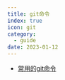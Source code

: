 ```yaml
---
title: git命令 
index: true
icon: git
category:
  - guide
date: 2023-01-12
---
```


- [常用的git命令](常用的git命令.md)

